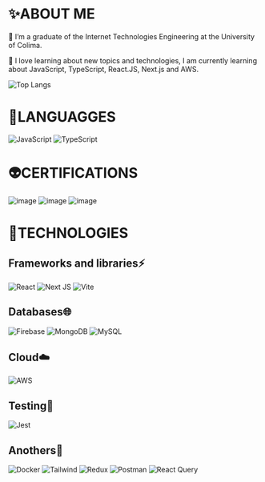 # ✨ABOUT ME

🔭 I’m a graduate of the Internet Technologies Engineering at the University of Colima.

🌱 I love learning about new topics and technologies, I am currently learning about JavaScript, TypeScript, React.JS, Next.js and AWS.

![Top Langs](https://github-readme-stats.vercel.app/api/top-langs/?username=emmanuelanguiano12&size_weight=0.5&count_weight=0.5)

# 👾LANGUAGGES
![JavaScript](https://img.shields.io/badge/javascript-%23323330.svg?style=for-the-badge&logo=javascript&logoColor=%23F7DF1E)
![TypeScript](https://img.shields.io/badge/typescript-%23007ACC.svg?style=for-the-badge&logo=typescript&logoColor=white)

# 👽CERTIFICATIONS
![image](https://github.com/emmanuelanguiano12/emmanuelanguiano12/assets/139512099/caa0b0b8-b77f-4e0d-9be5-92d9b880b890)
![image](https://github.com/user-attachments/assets/9108ff9e-cd6e-49da-9ed2-468489d92986)
![image](https://github.com/emmanuelanguiano12/emmanuelanguiano12/assets/139512099/e701ab97-4ee8-4f55-94dc-698dceaef010)

# 🚀TECHNOLOGIES
## Frameworks and libraries⚡
![React](https://img.shields.io/badge/React-20232A?style=for-the-badge&logo=react&logoColor=61DAFB)
![Next JS](https://img.shields.io/badge/Next-black?style=for-the-badge&logo=next.js&logoColor=white)
![Vite](https://img.shields.io/badge/Vite-B73BFE?style=for-the-badge&logo=vite&logoColor=FFD62E)

## Databases🌐
![Firebase](https://img.shields.io/badge/firebase-ffca28?style=for-the-badge&logo=firebase&logoColor=black)
![MongoDB](https://img.shields.io/badge/MongoDB-%234ea94b.svg?style=for-the-badge&logo=mongodb&logoColor=white)
![MySQL](https://img.shields.io/badge/mysql-4479A1.svg?style=for-the-badge&logo=mysql&logoColor=white)

## Cloud☁️
![AWS](https://img.shields.io/badge/AWS-%23FF9900.svg?style=for-the-badge&logo=amazon-aws&logoColor=white)

## Testing🧪
![Jest](https://img.shields.io/badge/-jest-%23C21325?style=for-the-badge&logo=jest&logoColor=white)

## Anothers🤖
![Docker](https://img.shields.io/badge/docker-%230db7ed.svg?style=for-the-badge&logo=docker&logoColor=white)
![Tailwind](https://img.shields.io/badge/Tailwind_CSS-38B2AC?style=for-the-badge&logo=tailwind-css&logoColor=white)
![Redux](https://img.shields.io/badge/redux-%23593d88.svg?style=for-the-badge&logo=redux&logoColor=white)
![Postman](https://img.shields.io/badge/Postman-FF6C37?style=for-the-badge&logo=postman&logoColor=white)
![React Query](https://img.shields.io/badge/-React%20Query-FF4154?style=for-the-badge&logo=react%20query&logoColor=white)
